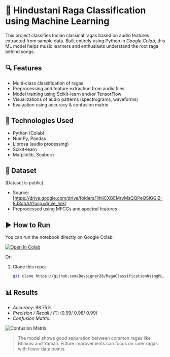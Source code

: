 # 🎵 Hindustani Raga Classification using Machine Learning

This project classifies Indian classical ragas based on audio features extracted from sample data. Built entirely using Python in *Google Colab*, this ML model helps music learners and enthusiasts understand the root raga behind songs.

## 🔍 Features
- Multi-class classification of ragas
- Preprocessing and feature extraction from audio files
- Model training using Scikit-learn and/or TensorFlow
- Visualizations of audio patterns (spectrograms, waveforms)
- Evaluation using accuracy & confusion matrix

## 🧠 Technologies Used
- Python (Colab)
- NumPy, Pandas
- Librosa (audio processing)
- Scikit-learn
- Matplotlib, Seaborn

## 📁 Dataset
(Dataset is public)

- Source: [https://drive.google.com/drive/folders/1ihliCXGEMrvMsQQPeQSlGGI2-8J3dhAA?usp=drive_link]
- Preprocessed using MFCCs and spectral features

## ▶️ How to Run

You can run the notebook directly on Google Colab:

[![Open In Colab](https://colab.research.google.com/assets/colab-badge.svg)](https://colab.research.google.com/github/Devsigner26/RagaClassificationUsingML/blob/main/raga_classifier.ipynb)

Or:

1. Clone this repo:
   ```bash
   git clone https://github.com/Devsigner26/RagaClassificationUsingML.git


## 📊 Results

- *Accuracy*: 98.75%
- *Precision / Recall / F1*: (0.99/ 0.98/ 0.99)
- *Confusion Matrix*:

![Confusion Matrix](RFC.png)

> The model shows good separation between common ragas like Bhairav and Yaman. Future improvements can focus on rarer ragas with fewer data points.
